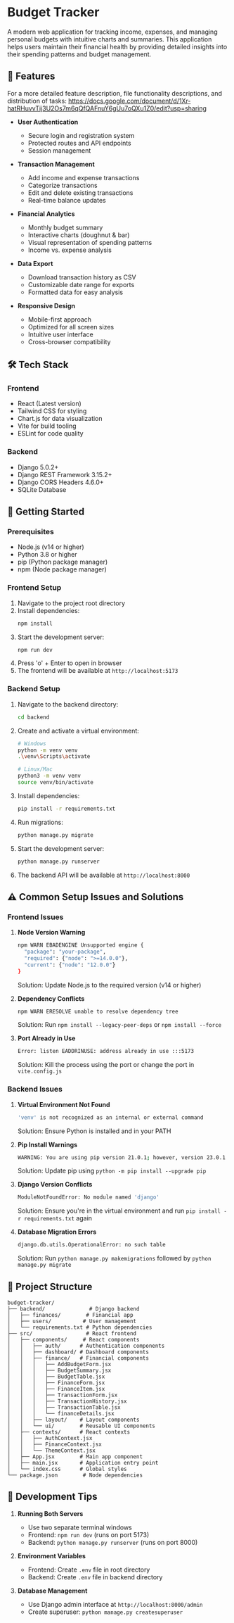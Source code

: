 # Budget Tracker

A modern web application for tracking income, expenses, and managing personal budgets with intuitive charts and summaries. This application helps users maintain their financial health by providing detailed insights into their spending patterns and budget management.

## 🌟 Features
  For a more detailed feature description, file functionality descriptions, and distribution of tasks: https://docs.google.com/document/d/1Xr-hatRHuvvTij3U2Os7m6qQfQAFnuY6gUu7oQXu1Z0/edit?usp=sharing

- **User Authentication**
  - Secure login and registration system
  - Protected routes and API endpoints
  - Session management

- **Transaction Management**
  - Add income and expense transactions
  - Categorize transactions
  - Edit and delete existing transactions
  - Real-time balance updates

- **Financial Analytics**
  - Monthly budget summary
  - Interactive charts (doughnut & bar)
  - Visual representation of spending patterns
  - Income vs. expense analysis

- **Data Export**
  - Download transaction history as CSV
  - Customizable date range for exports
  - Formatted data for easy analysis

- **Responsive Design**
  - Mobile-first approach
  - Optimized for all screen sizes
  - Intuitive user interface
  - Cross-browser compatibility

## 🛠️ Tech Stack

### Frontend
- React (Latest version)
- Tailwind CSS for styling
- Chart.js for data visualization
- Vite for build tooling
- ESLint for code quality

### Backend
- Django 5.0.2+
- Django REST Framework 3.15.2+
- Django CORS Headers 4.6.0+
- SQLite Database

## 🚀 Getting Started

### Prerequisites
- Node.js (v14 or higher)
- Python 3.8 or higher
- pip (Python package manager)
- npm (Node package manager)

### Frontend Setup
1. Navigate to the project root directory
2. Install dependencies:
   ```bash
   npm install
   ```
3. Start the development server:
   ```bash
   npm run dev
   ```
4. Press 'o' + Enter to open in browser
5. The frontend will be available at `http://localhost:5173`

### Backend Setup
1. Navigate to the backend directory:
   ```bash
   cd backend
   ```
2. Create and activate a virtual environment:
   ```bash
   # Windows
   python -m venv venv
   .\venv\Scripts\activate

   # Linux/Mac
   python3 -m venv venv
   source venv/bin/activate
   ```
3. Install dependencies:
   ```bash
   pip install -r requirements.txt
   ```
4. Run migrations:
   ```bash
   python manage.py migrate
   ```
5. Start the development server:
   ```bash
   python manage.py runserver
   ```
6. The backend API will be available at `http://localhost:8000`

## ⚠️ Common Setup Issues and Solutions

### Frontend Issues

1. **Node Version Warning**
   ```bash
   npm WARN EBADENGINE Unsupported engine {
     "package": "your-package",
     "required": {"node": ">=14.0.0"},
     "current": {"node": "12.0.0"}
   }
   ```
   Solution: Update Node.js to the required version (v14 or higher)

2. **Dependency Conflicts**
   ```bash
   npm WARN ERESOLVE unable to resolve dependency tree
   ```
   Solution: Run `npm install --legacy-peer-deps` or `npm install --force`

3. **Port Already in Use**
   ```bash
   Error: listen EADDRINUSE: address already in use :::5173
   ```
   Solution: Kill the process using the port or change the port in `vite.config.js`

### Backend Issues

1. **Virtual Environment Not Found**
   ```bash
   'venv' is not recognized as an internal or external command
   ```
   Solution: Ensure Python is installed and in your PATH

2. **Pip Install Warnings**
   ```bash
   WARNING: You are using pip version 21.0.1; however, version 23.0.1 is available
   ```
   Solution: Update pip using `python -m pip install --upgrade pip`

3. **Django Version Conflicts**
   ```bash
   ModuleNotFoundError: No module named 'django'
   ```
   Solution: Ensure you're in the virtual environment and run `pip install -r requirements.txt` again

4. **Database Migration Errors**
   ```bash
   django.db.utils.OperationalError: no such table
   ```
   Solution: Run `python manage.py makemigrations` followed by `python manage.py migrate`

## 📁 Project Structure
```
budget-tracker/
├── backend/              # Django backend
│   ├── finances/        # Financial app
│   ├── users/          # User management
│   └── requirements.txt # Python dependencies
├── src/                 # React frontend
│   ├── components/     # React components
│   │   ├── auth/      # Authentication components
│   │   ├── dashboard/ # Dashboard components
│   │   ├── finance/   # Financial components
│   │   │   ├── AddBudgetForm.jsx
│   │   │   ├── BudgetSummary.jsx
│   │   │   ├── BudgetTable.jsx
│   │   │   ├── FinanceForm.jsx
│   │   │   ├── FinanceItem.jsx
│   │   │   ├── TransactionForm.jsx
│   │   │   ├── TransactionHistory.jsx
│   │   │   ├── TransactionTable.jsx
│   │   │   └── financeDetails.jsx
│   │   ├── layout/    # Layout components
│   │   └── ui/        # Reusable UI components
│   ├── contexts/      # React contexts
│   │   ├── AuthContext.jsx
│   │   ├── FinanceContext.jsx
│   │   └── ThemeContext.jsx
│   ├── App.jsx        # Main app component
│   ├── main.jsx       # Application entry point
│   └── index.css      # Global styles
└── package.json        # Node dependencies
```

## 🔧 Development Tips

1. **Running Both Servers**
   - Use two separate terminal windows
   - Frontend: `npm run dev` (runs on port 5173)
   - Backend: `python manage.py runserver` (runs on port 8000)

2. **Environment Variables**
   - Frontend: Create `.env` file in root directory
   - Backend: Create `.env` file in backend directory

3. **Database Management**
   - Use Django admin interface at `http://localhost:8000/admin`
   - Create superuser: `python manage.py createsuperuser`

